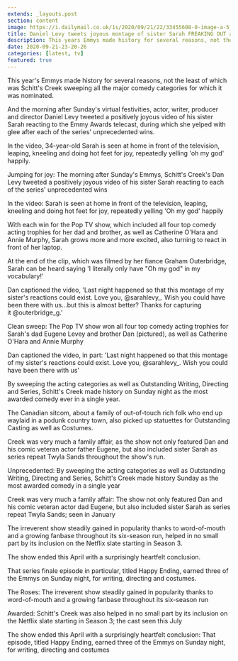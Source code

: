 ```yaml
---
extends: _layouts.post
section: content
image: https://i.dailymail.co.uk/1s/2020/09/21/22/33455608-0-image-a-5_1600725591682.jpg 
title: Daniel Levy tweets joyous montage of sister Sarah FREAKING OUT after Schitts Creeks Emmy wins 
description: This years Emmys made history for several reasons, not the least of which was Schitts Creek sweeping many of the comedy categories for which it was nominated. 
date: 2020-09-21-23-20-26 
categories: [latest, tv] 
featured: true 
--- 
```

This year's Emmys made history for several reasons, not the least of which was Schitt's Creek sweeping all the major comedy categories for which it was nominated.

And the morning after Sunday's virtual festivities, actor, writer, producer and director Daniel Levy tweeted a positively joyous video of his sister Sarah reacting to the Emmy Awards telecast, during which she yelped with glee after each of the series' unprecedented wins.

In the video, 34-year-old Sarah is seen at home in front of the television, leaping, kneeling and doing hot feet for joy, repeatedly yelling 'oh my god' happily.

Jumping for joy: The morning after Sunday's Emmys, Schitt's Creek's Dan Levy tweeted a positively joyous video of his sister Sarah reacting to each of the series' unprecedented wins

In the video: Sarah is seen at home in front of the television, leaping, kneeling and doing hot feet for joy, repeatedly yelling 'Oh my god' happily

With each win for the Pop TV show, which included all four top comedy acting trophies for her dad and brother, as well as Catherine O'Hara and Annie Murphy, Sarah grows more and more excited, also turning to react in front of her laptop.

At the end of the clip, which was filmed by her fiance Graham Outerbridge, Sarah can be heard saying 'I literally only have "Oh my god" in my vocabulary!' 

Dan captioned the video, 'Last night happened so that this montage of my sister's reactions could exist. Love you, @sarahlevy_. Wish you could have been there with us...but this is almost better? Thanks for capturing it @outerbridge_g.'

Clean sweep: The Pop TV show won all four top comedy acting trophies for Sarah's dad Eugene Levey and brother Dan (pictured), as well as Catherine O'Hara and Annie Murphy

Dan captioned the video, in part: 'Last night happened so that this montage of my sister's reactions could exist. Love you, @sarahlevy_. Wish you could have been there with us'

By sweeping the acting categories as well as Outstanding Writing, Directing and Series, Schitt's Creek made history on Sunday night as the most awarded comedy ever in a single year.

The Canadian sitcom, about a family of out-of-touch rich folk who end up waylaid in a podunk country town, also picked up statuettes for Outstanding Casting as well as Costumes.

Creek was very much a family affair, as the show not only featured Dan and his comic veteran actor father Eugene, but also included sister Sarah as series repeat Twyla Sands throughout the show's run. 

Unprecedented: By sweeping the acting categories as well as Outstanding Writing, Directing and Series, Schitt's Creek made history Sunday as the most awarded comedy in a single year

Creek was very much a family affair: The show not only featured Dan and his comic veteran actor dad Eugene, but also included sister Sarah as series repeat Twyla Sands; seen in January

The irreverent show steadily gained in popularity thanks to word-of-mouth and a growing fanbase throughout its six-season run, helped in no small part by its inclusion on the Netflix slate starting in Season 3.

The show ended this April with a surprisingly heartfelt conclusion.

That series finale episode in particular, titled Happy Ending, earned three of the Emmys on Sunday night, for writing, directing and costumes. 

The Roses: The irreverent show steadily gained in popularity thanks to word-of-mouth and a growing fanbase throughout its six-season run

Awarded: Schitt's Creek was also helped in no small part by its inclusion on the Netflix slate starting in Season 3; the cast seen this July

The show ended this April with a surprisingly heartfelt conclusion: That episode, titled Happy Ending, earned three of the Emmys on Sunday night, for writing, directing and costumes

